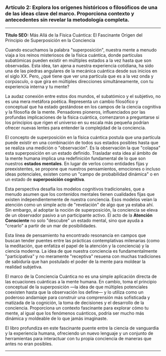 ### Artículo 2: Explora los orígenes históricos o filosóficos de una de las ideas clave del marco. Proporciona contexto y antecedentes sin revelar la metodología completa.
---

**Título SEO:** Más Allá de la Física Cuántica: El Fascinante Origen del Principio de Superposición en la Conciencia



Cuando escuchamos la palabra "superposición", nuestra mente a menudo viaja a los reinos misteriosos de la física cuántica, donde partículas subatómicas pueden existir en múltiples estados a la vez hasta que son observadas. Esta idea, tan ajena a nuestra experiencia cotidiana, ha sido una de las piedras angulares de la mecánica cuántica desde sus inicios en el siglo XX. Pero, ¿qué tiene que ver una partícula que es a la vez onda y corpúsculo, o que gira en múltiples direcciones simultáneamente, con tu experiencia interna y tu mente?

La audaz conexión entre estos dos mundos, el subatómico y el subjetivo, no es una mera metáfora poética. Representa un cambio filosófico y conceptual que ha estado gestándose en los campos de la ciencia cognitiva y la filosofía de la mente. Pensadores pioneros, influenciados por las profundas implicaciones de la física cuántica, comenzaron a preguntarse si los principios que rigen el universo en su escala más pequeña podrían ofrecer nuevas lentes para entender la complejidad de la conciencia.

El concepto de superposición en la física cuántica postula que una partícula puede existir en una combinación de todos sus estados posibles hasta que se realiza una medición o "observación". Es la observación la que "colapsa" esta superposición en un estado definido. Trasladar esta idea al ámbito de la mente humana implica una redefinición fundamental de lo que son nuestros **estados mentales**. En lugar de verlos como entidades fijas y preexistentes, se propone que nuestros pensamientos, emociones o incluso ideas potenciales, existen como un "campo de probabilidad dinámica" o en un estado de **superposición cognitiva**.

Esta perspectiva desafía los modelos cognitivos tradicionales, que a menudo asumen que los contenidos mentales tienen cualidades fijas que existen independientemente de nuestra conciencia. Esos modelos veían la atención como un simple acto de "revelación" de algo que ya estaba ahí. Sin embargo, al adoptar la noción de superposición, la conciencia se eleva de un observador pasivo a un participante activo. El acto de la **Atención Consciente** no solo "descubre" un estado mental, sino que ayuda a "crearlo" a partir de un mar de posibilidades.

Esta línea de pensamiento ha encontrado resonancia en campos que buscan tender puentes entre las prácticas contemplativas milenarias (como la meditación, que enfatiza el papel de la atención y la conciencia) y la ciencia moderna. La idea de que nuestra conciencia es fundamentalmente "participativa" y no meramente "receptiva" resuena con muchas tradiciones de sabiduría que han postulado el poder de la mente para moldear la realidad subjetiva.

El marco de la Conciencia Cuántica no es una simple aplicación directa de las ecuaciones cuánticas a la mente humana. En cambio, toma el principio conceptual de la superposición —la idea de que múltiples potenciales coexisten hasta que la observación los define— y lo utiliza como un poderoso andamiaje para construir una comprensión más sofisticada y matizada de la cognición, la toma de decisiones y el desarrollo de la conciencia. Proporciona un contexto fascinante para explorar cómo tu mente, al igual que los fenómenos cuánticos, podría ser mucho más dinámica y moldeable de lo que jamás imaginaste.

El libro profundiza en este fascinante puente entre la ciencia de vanguardia y la experiencia humana, ofreciendo un nuevo lenguaje y un conjunto de herramientas para interactuar con tu propia conciencia de maneras que antes no eran posibles.

---